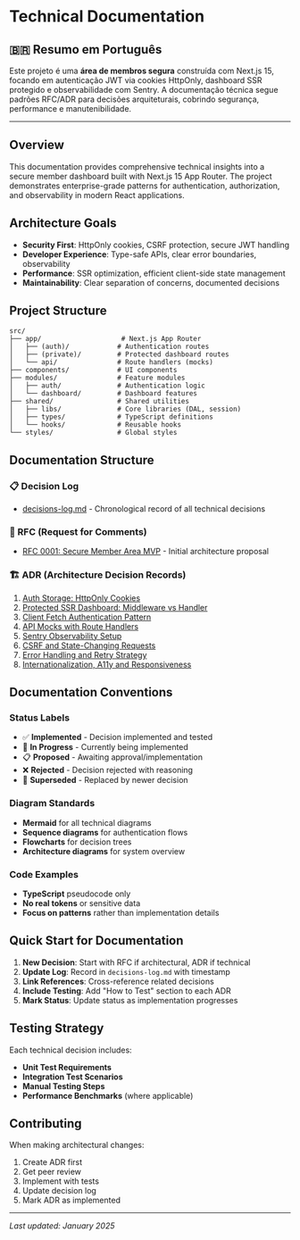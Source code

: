 # Technical Documentation

## 🇧🇷 Resumo em Português

Este projeto é uma **área de membros segura** construída com Next.js 15, focando em autenticação JWT via cookies HttpOnly, dashboard SSR protegido e observabilidade com Sentry. A documentação técnica segue padrões RFC/ADR para decisões arquiteturais, cobrindo segurança, performance e manutenibilidade.

---

## Overview

This documentation provides comprehensive technical insights into a secure member dashboard built with Next.js 15 App Router. The project demonstrates enterprise-grade patterns for authentication, authorization, and observability in modern React applications.

## Architecture Goals

- **Security First**: HttpOnly cookies, CSRF protection, secure JWT handling
- **Developer Experience**: Type-safe APIs, clear error boundaries, observability
- **Performance**: SSR optimization, efficient client-side state management
- **Maintainability**: Clear separation of concerns, documented decisions

## Project Structure

```
src/
├── app/                    # Next.js App Router
│   ├── (auth)/            # Authentication routes
│   ├── (private)/         # Protected dashboard routes
│   └── api/               # Route handlers (mocks)
├── components/            # UI components
├── modules/               # Feature modules
│   ├── auth/              # Authentication logic
│   └── dashboard/         # Dashboard features
├── shared/                # Shared utilities
│   ├── libs/              # Core libraries (DAL, session)
│   ├── types/             # TypeScript definitions
│   └── hooks/             # Reusable hooks
└── styles/                # Global styles
```

## Documentation Structure

### 📋 Decision Log
- [decisions-log.md](./decisions/decisions-log.md) - Chronological record of all technical decisions

### 📐 RFC (Request for Comments)
- [RFC 0001: Secure Member Area MVP](./decisions/rfc/0001-secure-member-area-mvp.md) - Initial architecture proposal

### 🏗️ ADR (Architecture Decision Records)
1. [Auth Storage: HttpOnly Cookies](./decisions/adr/0001-auth-storage-httpOnly-cookies.md)
2. [Protected SSR Dashboard: Middleware vs Handler](./decisions/adr/0002-protected-ssr-dashboard-middleware-vs-handler.md)
3. [Client Fetch Authentication Pattern](./decisions/adr/0003-client-fetch-auth-pattern.md)
4. [API Mocks with Route Handlers](./decisions/adr/0004-api-mocks-route-handlers.md)
5. [Sentry Observability Setup](./decisions/adr/0005-sentry-observability-setup.md)
6. [CSRF and State-Changing Requests](./decisions/adr/0006-csrf-and-state-changing-requests.md)
7. [Error Handling and Retry Strategy](./decisions/adr/0007-error-handling-and-retry-strategy.md)
8. [Internationalization, A11y and Responsiveness](./decisions/adr/0008-internationalization-a11y-and-responsiveness.md)

## Documentation Conventions

### Status Labels
- ✅ **Implemented** - Decision implemented and tested
- 🚧 **In Progress** - Currently being implemented
- 📋 **Proposed** - Awaiting approval/implementation
- ❌ **Rejected** - Decision rejected with reasoning
- 📝 **Superseded** - Replaced by newer decision

### Diagram Standards
- **Mermaid** for all technical diagrams
- **Sequence diagrams** for authentication flows
- **Flowcharts** for decision trees
- **Architecture diagrams** for system overview

### Code Examples
- **TypeScript** pseudocode only
- **No real tokens** or sensitive data
- **Focus on patterns** rather than implementation details

## Quick Start for Documentation

1. **New Decision**: Start with RFC if architectural, ADR if technical
2. **Update Log**: Record in `decisions-log.md` with timestamp
3. **Link References**: Cross-reference related decisions
4. **Include Testing**: Add "How to Test" section to each ADR
5. **Mark Status**: Update status as implementation progresses

## Testing Strategy

Each technical decision includes:
- **Unit Test Requirements**
- **Integration Test Scenarios**
- **Manual Testing Steps**
- **Performance Benchmarks** (where applicable)

## Contributing

When making architectural changes:
1. Create ADR first
2. Get peer review
3. Implement with tests
4. Update decision log
5. Mark ADR as implemented

---

*Last updated: January 2025*